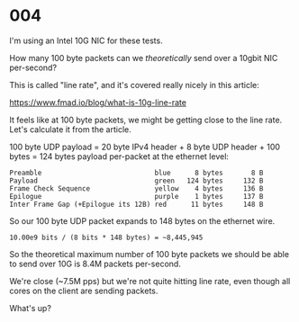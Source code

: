 # 004

I'm using an Intel 10G NIC for these tests.

How many 100 byte packets can we _theoretically_ send over a 10gbit NIC per-second?

This is called "line rate", and it's covered really nicely in this article:

https://www.fmad.io/blog/what-is-10g-line-rate

It feels like at 100 byte packets, we might be getting close to the line rate. Let's calculate it from the article.

100 byte UDP payload = 20 byte IPv4 header + 8 byte UDP header + 100 bytes = 124 bytes payload per-packet at the ethernet level:

```
Preamble	                        blue	  8 bytes		8 B
Payload	                            green	124 bytes     132 B
Frame Check Sequence	            yellow	  4 bytes     136 B
Epilogue	                        purple	  1 bytes     137 B
Inter Frame Gap (+Epilogue its 12B)	red	     11 bytes     148 B
```

So our 100 byte UDP packet expands to 148 bytes on the ethernet wire.

```
10.00e9 bits / (8 bits * 148 bytes) = ~8,445,945
```

So the theoretical maximum number of 100 byte packets we should be able to send over 10G is 8.4M packets per-second.

We're close (~7.5M pps) but we're not quite hitting line rate, even though all cores on the client are sending packets. 

What's up?

